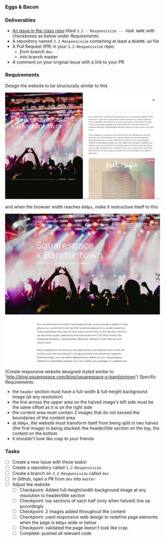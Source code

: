 ### Eggs & Bacon

### Deliverables
* [An issue in the class repo](https://github.com/tiy-chs-ruby/assignments-june-2015) titled `3.2 - Responsivize -- YOUR NAME` with checkboxes as below under _Requirements_.
* A repository named `3.2-Responsivize` containing at least a `README.md` file
* A Pull Request (PR) in your `3.2-Responsivize` repo:
  * _from_ branch `dev`
  * _into_ branch master
* A comment on your original Issue with a link to your PR

### Requirements
Design the website to be structurally similar to this

![](./images/blog--halved.png)

and when the browser width reaches `600px`, make it restructure itself to this

![](./images/blog--full.png)

(Create responsive website designed styled similar to 'http://blog.squarespace.com/blog/squarespace-x-bandsintown')
Specific Requirements:
* the `header` section must have a full-width & full-height background image (at any resolution)
* the line across the upper area on the halved image's left side must be the same offset as it is on the right side
* the content area must contain 2 images that do not exceed the boundaries of the content area
* at `600px`, the website must transform itself from being split in two halves (the first image) to being stacked: the header/title section on the top, the content on the bottom
* it shouldn't look like crap to your friends

### Tasks
- [ ] Create a new Issue with these tasks!
- [ ] Create a repository called `3.2-Responsivize`
- [ ] Create a branch on `3.2-Responsivize` called `dev`
- [ ] In Github, open a PR from `dev` into `master`
- [ ] Adjust the website
  - [ ] Checkpoint: Added full-height/width background image at any resolution to header/title section
  - [ ] Checkpoint: top sections of each half (only when halved) line up accordingly
  - [ ] Checkpoint: 2 images added throughout the content
  - [ ] Checkpoint: used responsive web design to redefine page elements when the page is `600px` wide or below
  - [ ] Checkpoint: validated the page doesn't look like crap
  - [ ] Complete: pushed all relevant code
